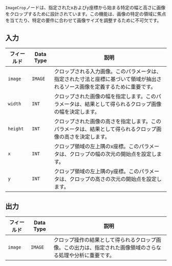 `ImageCrop`ノードは、指定されたxおよびy座標から始まる特定の幅と高さに画像をクロップするために設計されています。この機能は、画像の特定の領域に焦点を当てたり、特定の要件に合わせて画像サイズを調整するために不可欠です。

## 入力

| フィールド | Data Type | 説明                                                                                   |
|-------|-------------|-----------------------------------------------------------------------------------------------|
| `image` | `IMAGE` | クロップされる入力画像。このパラメータは、指定された寸法と座標に基づいて領域が抽出されるソース画像を定義するために重要です。 |
| `width` | `INT` | クロップされた画像の幅を指定します。このパラメータは、結果として得られるクロップ画像の幅を決定します。 |
| `height` | `INT` | クロップされた画像の高さを指定します。このパラメータは、結果として得られるクロップ画像の高さを決定します。 |
| `x` | `INT` | クロップ領域の左上隅のx座標。このパラメータは、クロップの幅の次元の開始点を設定します。 |
| `y` | `INT` | クロップ領域の左上隅のy座標。このパラメータは、クロップの高さの次元の開始点を設定します。 |

## 出力

| フィールド | Data Type | 説明                                                                   |
|-------|-------------|-------------------------------------------------------------------------------|
| `image` | `IMAGE` | クロップ操作の結果として得られるクロップ画像。この出力は、指定された画像領域のさらなる処理や分析に重要です。 |
